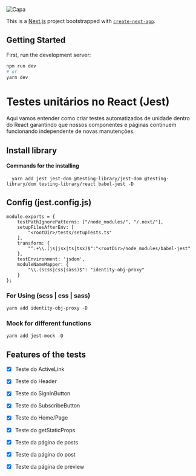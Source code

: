 ![Capa](https://user-images.githubusercontent.com/61327251/179782127-4421fae5-b6c8-4f43-b3eb-ed9f1cd8394e.svg)

This is a [Next.js](https://nextjs.org/) project bootstrapped with [`create-next-app`](https://github.com/vercel/next.js/tree/canary/packages/create-next-app).

## Getting Started

First, run the development server:

```bash
npm run dev
# or
yarn dev
```


# Testes unitários no React (Jest)

Aqui vamos entender como criar testes automatizados de unidade dentro do React garantindo que nossos componentes e páginas continuem funcionando independente de novas manutenções.


## Install library

#### Commands for the installing

```code
  yarn add jest jest-dom @testing-library/jest-dom @testing-library/dom testing-library/react babel-jest -D
```



## Config (jest.config.js)

```jest
module.exports = {
    testPathIgnorePatterns: ["/node_modules/", "/.next/"],
    setupFilesAfterEnv: [
        "<rootDir>/tests/setupTests.ts"
    ],
    transform: {
        "^.+\\.(js|jsx|ts|tsx)$":"<rootDir>/node_modules/babel-jest"
    },
    testEnvironment: 'jsdom',
    moduleNameMapper: {
        "\\.(scss|css|sass)$": "identity-obj-proxy"
    }
};
```
### For Using (scss | css | sass)

```jest
yarn add identity-obj-proxy -D
```
### Mock for different functions  
```jest
yarn add jest-mock -D
```


## Features of the tests
- [x] Teste do ActiveLink
- [x] Teste do Header
- [x] Teste do SignInButton
- [x] Teste do SubscribeButton
- [x] Teste do Home/Page
- [x] Teste do getStaticProps
- [x] Teste da página de posts
- [x] Teste da página do post
- [x] Teste da página de preview


